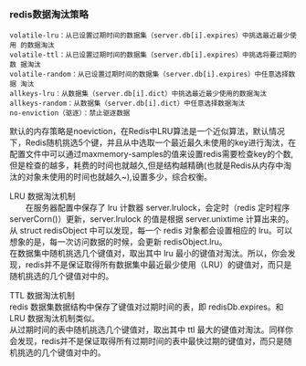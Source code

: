 ### redis数据淘汰策略
```
volatile-lru：从已设置过期时间的数据集（server.db[i].expires）中挑选最近最少使用 的数据淘汰
volatile-ttl：从已设置过期时间的数据集（server.db[i].expires）中挑选将要过期的数 据淘汰
volatile-random：从已设置过期时间的数据集（server.db[i].expires）中任意选择数据 淘汰
allkeys-lru：从数据集（server.db[i].dict）中挑选最近最少使用的数据淘汰
allkeys-random：从数据集（server.db[i].dict）中任意选择数据淘汰
no-enviction（驱逐）：禁止驱逐数据
```
默认的内存策略是noeviction，在Redis中LRU算法是一个近似算法，默认情况下，Redis随机挑选5个键，并且从中选取一个最近最久未使用的key进行淘汰，在配置文件中可以通过maxmemory-samples的值来设置redis需要检查key的个数,但是栓查的越多，耗费的时间也就越久,但是结构越精确(也就是Redis从内存中淘汰的对象未使用的时间也就越久~),设置多少，综合权衡。 </br>

LRU 数据淘汰机制 </br>
　　在服务器配置中保存了 lru 计数器 server.lrulock，会定时（redis 定时程序 serverCorn()）更新，server.lrulock 的值是根据 server.unixtime 计算出来的。 从 struct redisObject 中可以发现，每一个 redis 对象都会设置相应的 lru。可以想象的是，每一次访问数据的时候，会更新 redisObject.lru。 </br>
  在数据集中随机挑选几个键值对，取出其中 lru 最小的键值对淘汰。所以，你会发现，redis并不是保证取得所有数据集中最近最少使用（LRU）的键值对，而只是随机挑选的几个键值对中的。  </br>


TTL 数据淘汰机制   </br>
  redis 数据集数据结构中保存了键值对过期时间的表，即 redisDb.expires。和 LRU 数据淘汰机制类似。   </br>
  从过期时间的表中随机挑选几个键值对，取出其中 ttl 最大的键值对淘汰。同样你会发现，redis并不是保证取得所有过期时间的表中最快过期的键值对，而只是随机挑选的几个键值对中的。
